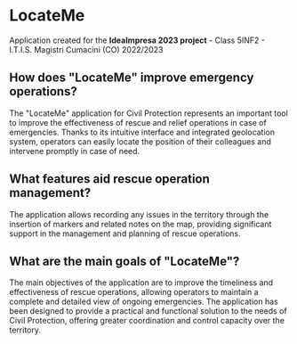 # LocateMe
Application created for the **IdeaImpresa 2023 project** - Class 5INF2 - I.T.I.S. Magistri Cumacini (CO) 2022/2023

## How does "LocateMe" improve emergency operations?
The "LocateMe" application for Civil Protection represents an important tool to improve the effectiveness of rescue and relief operations in case of emergencies. Thanks to its intuitive interface and integrated geolocation system, operators can easily locate the position of their colleagues and intervene promptly in case of need.

## What features aid rescue operation management?
The application allows recording any issues in the territory through the insertion of markers and related notes on the map, providing significant support in the management and planning of rescue operations.

## What are the main goals of "LocateMe"?
The main objectives of the application are to improve the timeliness and effectiveness of rescue operations, allowing operators to maintain a complete and detailed view of ongoing emergencies. The application has been designed to provide a practical and functional solution to the needs of Civil Protection, offering greater coordination and control capacity over the territory.

